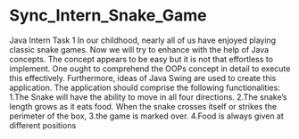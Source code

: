 # Sync_Intern_Snake_Game
Java Intern Task 1
In our childhood, nearly all of us have enjoyed playing classic snake games. Now we will try to enhance with the help of Java concepts. The concept appears to be easy but it is not that effortless to implement. 
One ought to comprehend the OOPs concept in detail to execute this effectively. Furthermore, ideas of Java Swing are used to create this application. The application should comprise the following functionalities: 
1.The Snake will have the ability to move in all four directions. 
2.The snake’s length grows as it eats food. When the snake crosses itself or strikes the perimeter of the box, 
3.the game is marked over. 
4.Food is always given at different positions

